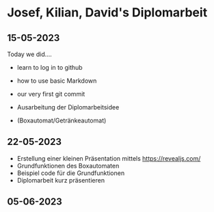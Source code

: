 # Josef, Kilian, David's Diplomarbeit

## 15-05-2023

Today we did....

- learn to log in to github
- how to use basic Markdown
- our very first git commit

- Ausarbeitung der Diplomarbeitsidee
- (Boxautomat/Getränkeautomat)

## 22-05-2023

- Erstellung einer kleinen Präsentation mittels https://revealjs.com/
- Grundfunktionen des Boxautomaten
- Beispiel code für die Grundfunktionen
- Diplomarbeit kurz präsentieren

## 05-06-2023

